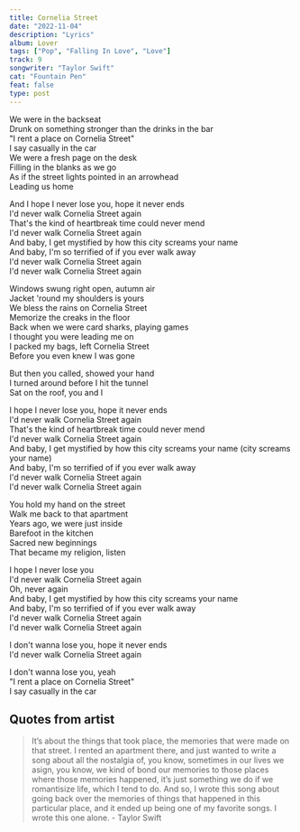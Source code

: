 ```yaml
---
title: Cornelia Street
date: "2022-11-04"
description: "Lyrics"
album: Lover
tags: ["Pop", "Falling In Love", "Love"]
track: 9
songwriter: "Taylor Swift"
cat: "Fountain Pen"
feat: false
type: post
---
```


<p className="verse-one">
We were in the backseat <br />
Drunk on something stronger than the drinks in the bar <br />
"I rent a place on Cornelia Street" <br />
I say casually in the car <br />
We were a fresh page on the desk <br />
Filling in the blanks as we go <br />
As if the street lights pointed in an arrowhead <br />
Leading us home <br />
</p>
<p className="chorus">
And I hope I never lose you, hope it never ends <br />
I'd never walk Cornelia Street again <br />
That's the kind of heartbreak time could never mend <br />
I'd never walk Cornelia Street again <br />
And baby, I get mystified by how this city screams your name <br />
And baby, I'm so terrified of if you ever walk away <br />
I'd never walk Cornelia Street again <br />
I'd never walk Cornelia Street again <br />
</p>
<p className="verse-two">
Windows swung right open, autumn air <br />
Jacket 'round my shoulders is yours <br />
We bless the rains on Cornelia Street <br />
Memorize the creaks in the floor <br />
Back when we were card sharks, playing games <br />
I thought you were leading me on <br />
I packed my bags, left Cornelia Street <br />
Before you even knew I was gone <br />
</p>
<p className="pre-chorus">
But then you called, showed your hand <br />
I turned around before I hit the tunnel <br />
Sat on the roof, you and I <br />
</p>
<p className="chorus">
I hope I never lose you, hope it never ends <br />
I'd never walk Cornelia Street again <br />
That's the kind of heartbreak time could never mend <br />
I'd never walk Cornelia Street again <br />
And baby, I get mystified by how this city screams your name (city screams your name) <br />
And baby, I'm so terrified of if you ever walk away <br />
I'd never walk Cornelia Street again <br />
I'd never walk Cornelia Street again <br />
</p>
<p className="bridge">
You hold my hand on the street <br />
Walk me back to that apartment <br />
Years ago, we were just inside <br />
Barefoot in the kitchen <br />
Sacred new beginnings <br />
That became my religion, listen <br />
</p>
<p className="chorus">
I hope I never lose you <br />
I'd never walk Cornelia Street again <br />
Oh, never again <br />
And baby, I get mystified by how this city screams your name <br />
And baby, I'm so terrified of if you ever walk away <br />
I'd never walk Cornelia Street again <br />
I'd never walk Cornelia Street again <br />
</p>
<p className="pre-chorus">
I don't wanna lose you, hope it never ends <br />
I'd never walk Cornelia Street again <br />
</p>
<p className="outro">
I don't wanna lose you, yeah <br />
"I rent a place on Cornelia Street" <br />
I say casually in the car <br />
</p>

## Quotes from artist

<blockquote>
It’s about the things that took place, the memories that were made on that street. I rented an apartment there, and just wanted to write a song about all the nostalgia of, you know, sometimes in our lives we asign, you know, we kind of bond our memories to those places where those memories happened, it’s just something we do if we romantisize life, which I tend to do. And so, I wrote this song about going back over the memories of things that happened in this particular place, and it ended up being one of my favorite songs. I wrote this one alone. - Taylor Swift
</blockquote>
